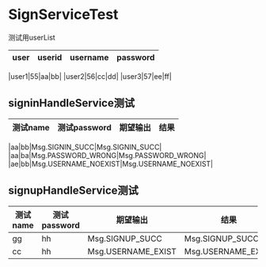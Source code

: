 # SignServiceTest
测试用userList

|user|userid|username|password|
|--|--|--|--|

|user1|55|aa|bb|
|user2|56|cc|dd|
|user3|57|ee|ff|
## signinHandleService测试



|测试name|测试password|期望输出|结果|
|--|--|--|--|

|aa|bb|Msg.SIGNIN_SUCC|Msg.SIGNIN_SUCC|
|aa|ba|Msg.PASSWORD_WRONG|Msg.PASSWORD_WRONG|
|ae|bb|Msg.USERNAME_NOEXIST|Msg.USERNAME_NOEXIST|

## signupHandleService测试


|测试name|测试password|期望输出|结果|
|--|--|--|--|
|gg|hh|Msg.SIGNUP_SUCC|Msg.SIGNUP_SUCC|
|cc|hh|Msg.USERNAME_EXIST|Msg.USERNAME_EXIST|



